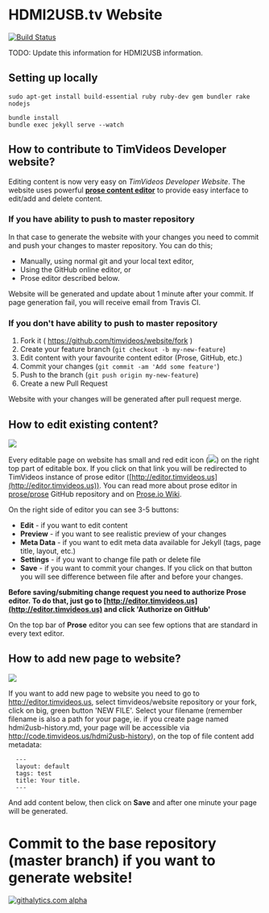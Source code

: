 # HDMI2USB.tv Website

[![Build Status](https://travis-ci.org/timvideos/hdmi2usb.tv.svg?branch=master)](https://travis-ci.org/timvideos/hdmi2usb.tv)

TODO: Update this information for HDMI2USB information.

## Setting up locally

```
sudo apt-get install build-essential ruby ruby-dev gem bundler rake nodejs

bundle install
bundle exec jekyll serve --watch
```

## How to contribute to TimVideos Developer website?

Editing content is now very easy on _TimVideos Developer Website_. The website uses powerful [**prose content editor**](prose.io) to provide easy interface to edit/add and delete content.

### If you have ability to push to master repository

In that case to generate the website with your changes you need to commit and push your changes to master repository. You can do this;
 * Manually, using normal git and your local text editor,
 * Using the GitHub online editor, or
 * Prose editor described below.

Website will be generated and update about 1 minute after your commit. If page generation fail, you will receive email from Travis CI.

### If you don't have ability to push to master repository

1. Fork it ( <https://github.com/timvideos/website/fork> )
2. Create your feature branch (`git checkout -b my-new-feature`)
3. Edit content with your favourite content editor (Prose, GitHub, etc.)
4. Commit your changes (`git commit -am 'Add some feature'`)
5. Push to the branch (`git push origin my-new-feature`)
6. Create a new Pull Request

Website with your changes will be generated after pull request merge.

## How to edit existing content?

![](http://drive.google.com/uc?export=view&id=0B01dRm0dflH1U3gydHhQclNzdWc)

Every editable page on website has small and red edit icon (![](http://drive.google.com/uc?export=view&id=0B01dRm0dflH1TzQxRnM3RnlyZ1U)) on the right top part of editable box. If you click on that link you will be redirected to TimVideos instance of prose editor ([http://editor.timvideos.us](http://editor.timvideos.us)). You can read more about prose editor in [prose/prose](http://github.com/prose/prose) GitHub repository and on [Prose.io Wiki](https://github.com/prose/prose/wiki).

On the right side of editor you can see 3-5 buttons:
- **Edit** - if you want to edit content
- **Preview** - if you want to see realistic preview of your changes
- **Meta Data** - if you want to edit meta data available for Jekyll (tags, page title, layout, etc.)
- **Settings** - if you want to change file path or delete file
- **Save** - if you want to commit your changes. If you click on that button you will see difference between file after and before your changes.

**Before saving/submiting change request you need to authorize Prose editor. To do that, just go to [http://editor.timvideos.us](http://editor.timvideos.us) and click 'Authorize on GitHub'**

On the top bar of **Prose** editor you can see few options that are standard in every text editor.

## How to add new page to website?

![](http://drive.google.com/uc?export=view&id=0B01dRm0dflH1eEthUldnNFl4Ym8)

If you want to add new page to website you need to go to <http://editor.timvideos.us>, select timvideos/website repository or your fork, click on big, green button 'NEW FILE'.
Select your filename (remember filename is also a path for your page, ie. if you create page named hdmi2usb-history.md, your page will be accessible via http://code.timvideos.us/hdmi2usb-history), on the top of file content add metadata:

      ---
      layout: default
      tags: test
      title: Your title.
      ---

And add content below, then click on **Save** and after one minute your page will be generated.

# Commit to the base repository (master branch) if you want to generate website!

[![githalytics.com alpha](https://cruel-carlota.pagodabox.com/9f3b89d7feac43bbbd791b9313d2e7e3 "githalytics.com")](http://githalytics.com/github.com/timvideos)

